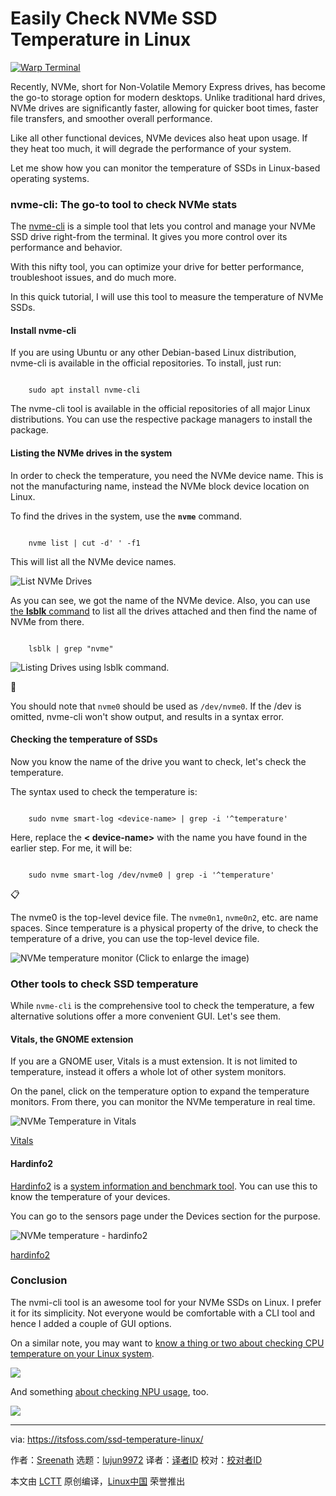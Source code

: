 [#]: subject: "Easily Check NVMe SSD Temperature in Linux"
[#]: via: "https://itsfoss.com/ssd-temperature-linux/"
[#]: author: "Sreenath https://itsfoss.com/author/sreenath/"
[#]: collector: "lujun9972/lctt-scripts-1705972010"
[#]: translator: " "
[#]: reviewer: " "
[#]: publisher: " "
[#]: url: " "

Easily Check NVMe SSD Temperature in Linux
======

[![Warp Terminal][1]][2]

Recently, NVMe, short for Non-Volatile Memory Express drives, has become the go-to storage option for modern desktops. Unlike traditional hard drives, NVMe drives are significantly faster, allowing for quicker boot times, faster file transfers, and smoother overall performance.

Like all other functional devices, NVMe devices also heat upon usage. If they heat too much, it will degrade the performance of your system.

Let me show how you can monitor the temperature of SSDs in Linux-based operating systems.

### nvme-cli: The go-to tool to check NVMe stats

The [nvme-cli][3] is a simple tool that lets you control and manage your NVMe SSD drive right-from the terminal. It gives you more control over its performance and behavior.

With this nifty tool, you can optimize your drive for better performance, troubleshoot issues, and do much more.

In this quick tutorial, I will use this tool to measure the temperature of NVMe SSDs.

#### Install nvme-cli

If you are using Ubuntu or any other Debian-based Linux distribution, nvme-cli is available in the official repositories. To install, just run:

```

    sudo apt install nvme-cli

```

The nvme-cli tool is available in the official repositories of all major Linux distributions. You can use the respective package managers to install the package.

#### Listing the NVMe drives in the system

In order to check the temperature, you need the NVMe device name. This is not the manufacturing name, instead the NVMe block device location on Linux.

To find the drives in the system, use the **`nvme`** command.

```

    nvme list | cut -d' ' -f1

```

This will list all the NVMe device names.

![List NVMe Drives][4]

As you can see, we got the name of the NVMe device. Also, you can use [the **lsblk** command][5] to list all the drives attached and then find the name of NVMe from there.

```

    lsblk | grep "nvme"

```

![Listing Drives using lsblk command.][6]

🚧

You should note that `nvme0` should be used as `/dev/nvme0`. If the /dev is omitted, nvme-cli won't show output, and results in a syntax error.

#### Checking the temperature of SSDs

Now you know the name of the drive you want to check, let's check the temperature.

The syntax used to check the temperature is:

```

    sudo nvme smart-log <device-name> | grep -i '^temperature'

```

Here, replace the **< device-name>** with the name you have found in the earlier step. For me, it will be:

```

    sudo nvme smart-log /dev/nvme0 | grep -i '^temperature'

```

📋

The nvme0 is the top-level device file. The `nvme0n1`, `nvme0n2`, etc. are name spaces. Since temperature is a physical property of the drive, to check the temperature of a drive, you can use the top-level device file.

![NVMe temperature monitor \(Click to enlarge the image\)][7]

### Other tools to check SSD temperature

While `nvme-cli` is the comprehensive tool to check the temperature, a few alternative solutions offer a more convenient GUI. Let's see them.

#### Vitals, the GNOME extension

If you are a GNOME user, Vitals is a must extension. It is not limited to temperature, instead it offers a whole lot of other system monitors.

On the panel, click on the temperature option to expand the temperature monitors. From there, you can monitor the NVMe temperature in real time.

![NVMe Temperature in Vitals][8]

[Vitals][9]

#### Hardinfo2

[Hardinfo2][10] is a [system information and benchmark tool][11]. You can use this to know the temperature of your devices.

You can go to the sensors page under the Devices section for the purpose.

![NVMe temperature - hardinfo2][12]

[hardinfo2][13]

### Conclusion

The nvmi-cli tool is an awesome tool for your NVMe SSDs on Linux. I prefer it for its simplicity. Not everyone would be comfortable with a CLI tool and hence I added a couple of GUI options.

On a similar note, you may want to [know a thing or two about checking CPU temperature on your Linux system][14].

![][15]

And something [about checking NPU usage][16], too.

![][15]

--------------------------------------------------------------------------------

via: https://itsfoss.com/ssd-temperature-linux/

作者：[Sreenath][a]
选题：[lujun9972][b]
译者：[译者ID](https://github.com/译者ID)
校对：[校对者ID](https://github.com/校对者ID)

本文由 [LCTT](https://github.com/LCTT/TranslateProject) 原创编译，[Linux中国](https://linux.cn/) 荣誉推出

[a]: https://itsfoss.com/author/sreenath/
[b]: https://github.com/lujun9972
[1]: https://itsfoss.com/assets/images/warp-terminal.webp
[2]: https://www.warp.dev?utm_source=its_foss&utm_medium=display&utm_campaign=linux_launch
[3]: https://github.com/linux-nvme/nvme-cli
[4]: https://itsfoss.com/content/images/2024/09/list-all-nvme-drives-using-nvme-command.png
[5]: https://linuxhandbook.com/lsblk-command/
[6]: https://itsfoss.com/content/images/2024/09/listing-drives-using-lsblk.png
[7]: https://itsfoss.com/content/images/2024/09/recorded-temperature-nvme-smart-log.png
[8]: https://itsfoss.com/content/images/2024/09/nvme-temperature-vitals.png
[9]: https://extensions.gnome.org/extension/1460/vitals/
[10]: https://github.com/hardinfo2/hardinfo2
[11]: https://itsfoss.com/hardinfo/
[12]: https://itsfoss.com/content/images/2024/09/nvme-temp-hardinfo.png
[13]: https://hardinfo2.org/
[14]: https://itsfoss.com/check-laptop-cpu-temperature-ubuntu/
[15]: https://itsfoss.com/content/images/icon/android-chrome-192x192.png
[16]: https://itsfoss.com/monitor-npu-linux/

